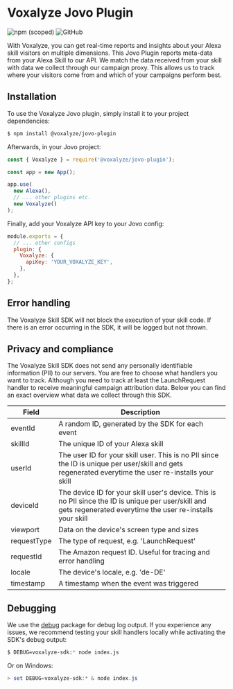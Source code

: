 # Voxalyze Jovo Plugin

![npm (scoped)](https://img.shields.io/npm/v/@voxalyze/jovo-plugin?style=flat-square) ![GitHub](https://img.shields.io/github/license/voxalyze/skill-sdk?style=flat-square)

With Voxalyze, you can get real-time reports and insights about your Alexa skill visitors on multiple dimensions. This Jovo Plugin reports meta-data from your Alexa Skill to our API. We match the data received from your skill with data we collect through our campaign proxy. This allows us to track where your visitors come from and which of your campaigns perform best.

## Installation

To use the Voxalyze Jovo plugin, simply install it to your project dependencies:

```bash
$ npm install @voxalyze/jovo-plugin
```

Afterwards, in your Jovo project:

```js
const { Voxalyze } = require('@voxalyze/jovo-plugin');

const app = new App();

app.use(
  new Alexa(),
  // ... other plugins etc.
  new Voxalyze()
);
```

Finally, add your Voxalyze API key to your Jovo config:

```js
module.exports = {
  // ... other configs
  plugin: {
    Voxalyze: {
      apiKey: 'YOUR_VOXALYZE_KEY',
    },
  },
};
```

## Error handling

The Voxalyze Skill SDK will not block the execution of your skill code. If there is an error occurring in the SDK, it will be logged but not thrown.

## Privacy and compliance

The Voxalyze Skill SDK does not send any personally identifiable information (PII) to our servers. You are free to choose what handlers you want to track. Although you need to track at least the LaunchRequest handler to receive meaningful campaign attribution data. Below you can find an exact overview what data we collect through this SDK.

| Field       | Description                                                                                                                                                     |
| ----------- | --------------------------------------------------------------------------------------------------------------------------------------------------------------- |
| eventId     | A random ID, generated by the SDK for each event                                                                                                                |
| skillId     | The unique ID of your Alexa skill                                                                                                                               |
| userId      | The user ID for your skill user. This is no PII since the ID is unique per user/skill and gets regenerated everytime the user re-installs your skill            |
| deviceId    | The device ID for your skill user's device. This is no PII since the ID is unique per user/skill and gets regenerated everytime the user re-installs your skill |
| viewport    | Data on the device's screen type and sizes                                                                                                                      |
| requestType | The type of request, e.g. 'LaunchRequest'                                                                                                                       |
| requestId   | The Amazon request ID. Useful for tracing and error handling                                                                                                    |
| locale      | The device's locale, e.g. 'de-DE'                                                                                                                               |
| timestamp   | A timestamp when the event was triggered                                                                                                                        |

## Debugging

We use the [debug](https://www.npmjs.com/package/debug) package for debug log output. If you experience any issues, we recommend testing your skill handlers locally while activating the SDK's debug output:

```bash
$ DEBUG=voxalyze-sdk:* node index.js
```

Or on Windows:

```powershell
> set DEBUG=voxalyze-sdk:* & node index.js
```
